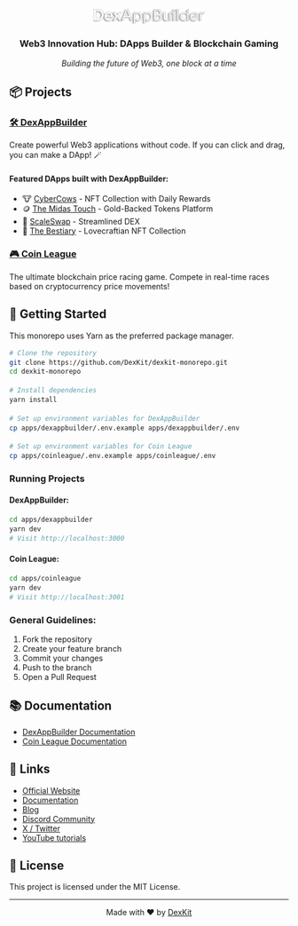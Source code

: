 <div align="center">
  <img src="apps/dexappbuilder/public/assets/dexappbuilder/DexAppBuilder-readme.png" alt="DexKit Logo" width="200"/>
  <h3>Web3 Innovation Hub: DApps Builder & Blockchain Gaming</h3>
  <em>Building the future of Web3, one block at a time</em>
</div>

## 📦 Projects

### [🛠️ DexAppBuilder](apps/dexappbuilder)
Create powerful Web3 applications without code. If you can click and drag, you can make a DApp! 🪄

#### Featured DApps built with DexAppBuilder:
- 🐮 [CyberCows](https://cybercows.dexkit.app/) - NFT Collection with Daily Rewards
- 🪙 [The Midas Touch](https://themidastouch.dexkit.app/) - Gold-Backed Tokens Platform
- 💱 [ScaleSwap](https://scaleswap.dexkit.app/) - Streamlined DEX
- 👹 [The Bestiary](https://thebestiary.dexkit.app/) - Lovecraftian NFT Collection

### [🎮 Coin League](apps/coinleague)
The ultimate blockchain price racing game. Compete in real-time races based on cryptocurrency price movements!

## 🚀 Getting Started

This monorepo uses Yarn as the preferred package manager.

```bash
# Clone the repository
git clone https://github.com/DexKit/dexkit-monorepo.git
cd dexkit-monorepo

# Install dependencies
yarn install

# Set up environment variables for DexAppBuilder
cp apps/dexappbuilder/.env.example apps/dexappbuilder/.env

# Set up environment variables for Coin League
cp apps/coinleague/.env.example apps/coinleague/.env
```

### Running Projects

#### DexAppBuilder:
```bash
cd apps/dexappbuilder
yarn dev
# Visit http://localhost:3000
```

#### Coin League:
```bash
cd apps/coinleague
yarn dev
# Visit http://localhost:3001
```

### General Guidelines:
1. Fork the repository
2. Create your feature branch
3. Commit your changes
4. Push to the branch
5. Open a Pull Request

## 📚 Documentation

- [DexAppBuilder Documentation](https://docs.dexkit.com/defi-products/dexappbuilder)
- [Coin League Documentation](https://docs.dexkit.com/gaming/predictions-hub/coin-league)

## 🔗 Links

- [Official Website](https://dexkit.com)
- [Documentation](https://docs.dexkit.com)
- [Blog](https://dexkit.com/blog)
- [Discord Community](https://discord.com/invite/dexkit-official-943552525217435649)
- [X / Twitter](https://x.com/intent/follow?screen_name=dexkit)
- [YouTube tutorials](https://www.youtube.com/@DexKit)

## 📜 License

This project is licensed under the MIT License.

---

<div align="center">
  Made with ❤️ by <a href="https://dexkit.com">DexKit</a>
</div>
